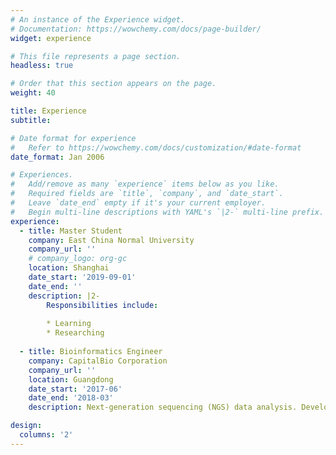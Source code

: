 ```yaml
---
# An instance of the Experience widget.
# Documentation: https://wowchemy.com/docs/page-builder/
widget: experience

# This file represents a page section.
headless: true

# Order that this section appears on the page.
weight: 40

title: Experience
subtitle:

# Date format for experience
#   Refer to https://wowchemy.com/docs/customization/#date-format
date_format: Jan 2006

# Experiences.
#   Add/remove as many `experience` items below as you like.
#   Required fields are `title`, `company`, and `date_start`.
#   Leave `date_end` empty if it's your current employer.
#   Begin multi-line descriptions with YAML's `|2-` multi-line prefix.
experience:
  - title: Master Student
    company: East China Normal University
    company_url: ''
    # company_logo: org-gc
    location: Shanghai
    date_start: '2019-09-01'
    date_end: ''
    description: |2-
        Responsibilities include:
        
        * Learning
        * Researching 
      
  - title: Bioinformatics Engineer
    company: CapitalBio Corporation
    company_url: ''
    location: Guangdong
    date_start: '2017-06'
    date_end: '2018-03'
    description: Next-generation sequencing (NGS) data analysis. Develop internal-facing software for high-throughput bioinformatics pipelines written in Python. 

design:
  columns: '2'
---
```

